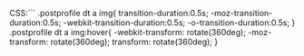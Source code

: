 CSS:```
        .postprofile dt a img{
transition-duration:0.5s;
-moz-transition-duration:0.5s;
-webkit-transition-duration:0.5s;
-o-transition-duration:0.5s;
}
.postprofile dt a img:hover{
-webkit-transform: rotate(360deg);
-moz-transform: rotate(360deg);
transform: rotate(360deg);
}

```
